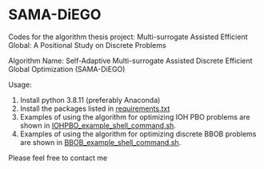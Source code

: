 # SAMA-DiEGO
Codes for the algorithm thesis project:  Multi-surrogate Assisted Efficient Global: A Positional Study on Discrete Problems

Algorithm Name: Self-Adaptive Multi-surrogate Assisted Discrete Efficient Global Optimization (SAMA-DiEGO)



Usage:

1. Install python 3.8.11 (preferably Anaconda)
2. Install the packages listed in [requirements.txt](https://github.com/BaronH07/SAMA-DiEGO/blob/main/requirements.txt)
3. Examples of using the algorithm for optimizing IOH PBO problems are shown in [IOHPBO_example_shell_command.sh](https://github.com/BaronH07/SAMA-DiEGO/blob/main/IOHPBO_example_shell_command.sh).
4. Examples of using the algorithm for optimizing discrete BBOB  problems are shown in [BBOB_example_shell_command.sh](https://github.com/BaronH07/SAMA-DiEGO/blob/main/BBOB_example_shell_command.sh).

Please feel free to contact me

